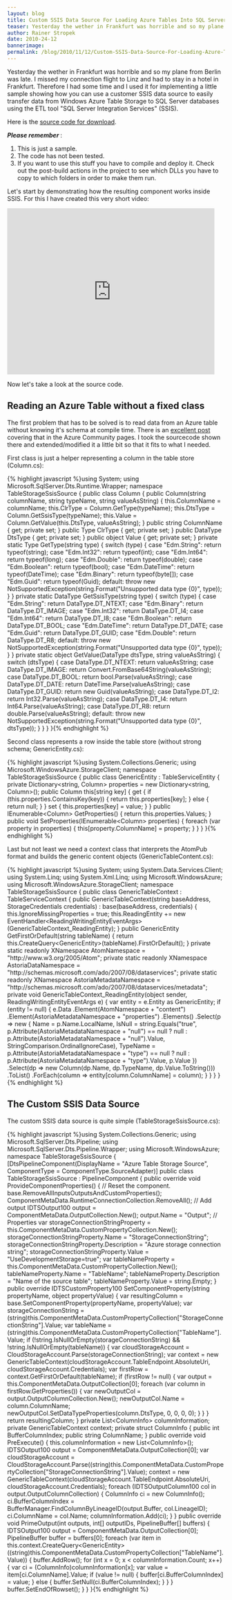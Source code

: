 ```yaml
---
layout: blog
title: Custom SSIS Data Source For Loading Azure Tables Into SQL Server
teaser: Yesterday the wether in Frankfurt was horrible and so my plane from Berlin was late. I missed my connection flight to Linz and had to stay in a hotel in Frankfurt. Therefore I had some time and I used it for implementing a little sample showing how you can use a customer SSIS data source to easily transfer data from Windows Azure Table Storage to SQL Server databases using the ETL tool "SQL Server Integration Services" (SSIS).
author: Rainer Stropek
date: 2010-24-12
bannerimage: 
permalink: /blog/2010/11/12/Custom-SSIS-Data-Source-For-Loading-Azure-Tables-Into-SQL-Server
---
```


<p xmlns="http://www.w3.org/1999/xhtml">Yesterday the wether in Frankfurt was horrible and so my plane from Berlin was late. I missed my connection flight to Linz and had to stay in a hotel in Frankfurt. Therefore I had some time and I used it for implementing a little sample showing how you can use a customer SSIS data source to easily transfer data from Windows Azure Table Storage to SQL Server databases using the ETL tool "SQL Server Integration Services" (SSIS).</p><p xmlns="http://www.w3.org/1999/xhtml">Here is the <a href="{{site.baseurl}}/content/images/blog/2010/11/TableStorageSsisSource.zip" target="_blank">source code for download</a>.</p><p xmlns="http://www.w3.org/1999/xhtml">
  <strong>
    <em>Please remember</em>
  </strong>:</p><ol xmlns="http://www.w3.org/1999/xhtml">
  <li>This is just a sample.</li>
  <li>The code has not been tested.</li>
  <li>If you want to use this stuff you have to compile and deploy it. Check out the post-build actions in the project to see which DLLs you have to copy to which folders in order to make them run.</li>
</ol><p xmlns="http://www.w3.org/1999/xhtml">Let's start by demonstrating how the resulting component works inside SSIS. For this I have created this very short video:</p><embed width="480" height="385" src="https://www.youtube.com/v/xTgpCZBwUlA?fs=1&amp;hl=de_DE" type="application/x-shockwave-flash" allowscriptaccess="always" allowfullscreen="true" xmlns="http://www.w3.org/1999/xhtml" /><p xmlns="http://www.w3.org/1999/xhtml">Now let's take a look at the source code.</p><h2 xmlns="http://www.w3.org/1999/xhtml">Reading an Azure Table without a fixed class</h2><p xmlns="http://www.w3.org/1999/xhtml">The first problem that has to be solved is to read data from an Azure table without knowing it's schema at compile time. There is an <a href="http://social.msdn.microsoft.com/Forums/en-US/windowsazure/thread/481afa1b-03a9-42d9-ae79-9d5dc33b9297/" target="_blank">excellent post</a> covering that in the Azure Community pages. I took the sourcecode shown there and extended/modified it a little bit so that it fits to what I needed.</p><p xmlns="http://www.w3.org/1999/xhtml">First class is just a helper representing a column in the table store (Column.cs):</p>{% highlight javascript %}using System;&#xA;using Microsoft.SqlServer.Dts.Runtime.Wrapper;&#xA;&#xA;namespace TableStorageSsisSource&#xA;{&#xA; public class Column&#xA; {&#xA;  public Column(string columnName, string typeName, string valueAsString)&#xA;  {&#xA;   this.ColumnName = columnName;&#xA;   this.ClrType = Column.GetType(typeName);&#xA;   this.DtsType = Column.GetSsisType(typeName);&#xA;   this.Value = Column.GetValue(this.DtsType, valueAsString);&#xA;  }&#xA;&#xA;  public string ColumnName { get; private set; }&#xA;  public Type ClrType { get; private set; }&#xA;  public DataType DtsType { get; private set; }&#xA;  public object Value { get; private set; }&#xA;&#xA;  private static Type GetType(string type)&#xA;  {&#xA;   switch (type)&#xA;   {&#xA;    case &quot;Edm.String&quot;: return typeof(string);&#xA;    case &quot;Edm.Int32&quot;: return typeof(int);&#xA;    case &quot;Edm.Int64&quot;: return typeof(long);&#xA;    case &quot;Edm.Double&quot;: return typeof(double);&#xA;    case &quot;Edm.Boolean&quot;: return typeof(bool);&#xA;    case &quot;Edm.DateTime&quot;: return typeof(DateTime);&#xA;    case &quot;Edm.Binary&quot;: return typeof(byte[]);&#xA;    case &quot;Edm.Guid&quot;: return typeof(Guid);&#xA;    default: throw new NotSupportedException(string.Format(&quot;Unsupported data type {0}&quot;, type));&#xA;   }&#xA;  }&#xA;&#xA;  private static DataType GetSsisType(string type)&#xA;  {&#xA;   switch (type)&#xA;   {&#xA;    case &quot;Edm.String&quot;: return DataType.DT_NTEXT;&#xA;    case &quot;Edm.Binary&quot;: return DataType.DT_IMAGE;&#xA;    case &quot;Edm.Int32&quot;: return DataType.DT_I4;&#xA;    case &quot;Edm.Int64&quot;: return DataType.DT_I8;&#xA;    case &quot;Edm.Boolean&quot;: return DataType.DT_BOOL;&#xA;    case &quot;Edm.DateTime&quot;: return DataType.DT_DATE;&#xA;    case &quot;Edm.Guid&quot;: return DataType.DT_GUID;&#xA;    case &quot;Edm.Double&quot;: return DataType.DT_R8;&#xA;    default: throw new NotSupportedException(string.Format(&quot;Unsupported data type {0}&quot;, type));&#xA;   }&#xA;  }&#xA;&#xA;  private static object GetValue(DataType dtsType, string valueAsString)&#xA;  {&#xA;   switch (dtsType)&#xA;   {&#xA;    case DataType.DT_NTEXT: return valueAsString;&#xA;    case DataType.DT_IMAGE: return Convert.FromBase64String(valueAsString);&#xA;    case DataType.DT_BOOL: return bool.Parse(valueAsString);&#xA;    case DataType.DT_DATE: return DateTime.Parse(valueAsString);&#xA;    case DataType.DT_GUID: return new Guid(valueAsString);&#xA;    case DataType.DT_I2: return Int32.Parse(valueAsString);&#xA;    case DataType.DT_I4: return Int64.Parse(valueAsString);&#xA;    case DataType.DT_R8: return double.Parse(valueAsString);&#xA;    default: throw new NotSupportedException(string.Format(&quot;Unsupported data type {0}&quot;, dtsType));&#xA;   }&#xA;  }&#xA; }&#xA;}{% endhighlight %}<p xmlns="http://www.w3.org/1999/xhtml">Second class represents a row inside the table store (without strong schema; GenericEntity.cs):</p>{% highlight javascript %}using System.Collections.Generic;&#xA;using Microsoft.WindowsAzure.StorageClient;&#xA;&#xA;namespace TableStorageSsisSource&#xA;{&#xA;    public class GenericEntity : TableServiceEntity&#xA;    {&#xA;        private Dictionary&lt;string, Column&gt; properties = new Dictionary&lt;string, Column&gt;();&#xA;&#xA;        public Column this[string key]&#xA;        {&#xA;            get&#xA;            {&#xA;                if (this.properties.ContainsKey(key))&#xA;                {&#xA;                    return this.properties[key];&#xA;                }&#xA;                else&#xA;                {&#xA;                    return null;&#xA;                }&#xA;            }&#xA;&#xA;            set&#xA;            {&#xA;                this.properties[key] = value;&#xA;            }&#xA;        }&#xA;&#xA;        public IEnumerable&lt;Column&gt; GetProperties()&#xA;        {&#xA;            return this.properties.Values;&#xA;        }&#xA;&#xA;        public void SetProperties(IEnumerable&lt;Column&gt; properties)&#xA;        {&#xA;            foreach (var property in properties)&#xA;            {&#xA;                this[property.ColumnName] = property;&#xA;            }&#xA;        }&#xA;    }   &#xA;}{% endhighlight %}<p xmlns="http://www.w3.org/1999/xhtml">Last but not least we need a context class that interprets the AtomPub format and builds the generic content objects (GenericTableContent.cs):</p>{% highlight javascript %}using System;&#xA;using System.Data.Services.Client;&#xA;using System.Linq;&#xA;using System.Xml.Linq;&#xA;using Microsoft.WindowsAzure;&#xA;using Microsoft.WindowsAzure.StorageClient;&#xA;&#xA;namespace TableStorageSsisSource&#xA;{&#xA; public class GenericTableContext : TableServiceContext&#xA; {&#xA;  public GenericTableContext(string baseAddress, StorageCredentials credentials)&#xA;   : base(baseAddress, credentials)&#xA;  {&#xA;   this.IgnoreMissingProperties = true;&#xA;   this.ReadingEntity += new EventHandler&lt;ReadingWritingEntityEventArgs&gt;(GenericTableContext_ReadingEntity);&#xA;  }&#xA;&#xA;  public GenericEntity GetFirstOrDefault(string tableName)&#xA;  {&#xA;   return this.CreateQuery&lt;GenericEntity&gt;(tableName).FirstOrDefault();&#xA;  }&#xA;&#xA;  private static readonly XNamespace AtomNamespace = &quot;http://www.w3.org/2005/Atom&quot;;&#xA;  private static readonly XNamespace AstoriaDataNamespace = &quot;http://schemas.microsoft.com/ado/2007/08/dataservices&quot;;&#xA;  private static readonly XNamespace AstoriaMetadataNamespace = &quot;http://schemas.microsoft.com/ado/2007/08/dataservices/metadata&quot;;&#xA;&#xA;  private void GenericTableContext_ReadingEntity(object sender, ReadingWritingEntityEventArgs e)&#xA;  {&#xA;   var entity = e.Entity as GenericEntity;&#xA;   if (entity != null)&#xA;   {&#xA;    e.Data&#xA;     .Element(AtomNamespace + &quot;content&quot;)&#xA;     .Element(AstoriaMetadataNamespace + &quot;properties&quot;)&#xA;     .Elements()&#xA;     .Select(p =&gt;&#xA;      new&#xA;      {&#xA;       Name = p.Name.LocalName,&#xA;       IsNull = string.Equals(&quot;true&quot;, p.Attribute(AstoriaMetadataNamespace + &quot;null&quot;) == null ? null : p.Attribute(AstoriaMetadataNamespace + &quot;null&quot;).Value, StringComparison.OrdinalIgnoreCase),&#xA;       TypeName = p.Attribute(AstoriaMetadataNamespace + &quot;type&quot;) == null ? null : p.Attribute(AstoriaMetadataNamespace + &quot;type&quot;).Value,&#xA;       p.Value&#xA;      })&#xA;     .Select(dp =&gt; new Column(dp.Name, dp.TypeName, dp.Value.ToString()))&#xA;     .ToList()&#xA;     .ForEach(column =&gt; entity[column.ColumnName] = column);&#xA;   }&#xA;  }&#xA; }&#xA;}{% endhighlight %}<h2 xmlns="http://www.w3.org/1999/xhtml">The Custom SSIS Data Source</h2><p xmlns="http://www.w3.org/1999/xhtml">The custom SSIS data source is quite simple (TableStorageSsisSource.cs):</p>{% highlight javascript %}using System.Collections.Generic;&#xA;using Microsoft.SqlServer.Dts.Pipeline;&#xA;using Microsoft.SqlServer.Dts.Pipeline.Wrapper;&#xA;using Microsoft.WindowsAzure;&#xA;&#xA;namespace TableStorageSsisSource&#xA;{&#xA; [DtsPipelineComponent(DisplayName = &quot;Azure Table Storage Source&quot;, ComponentType = ComponentType.SourceAdapter)]&#xA; public class TableStorageSsisSource : PipelineComponent&#xA; {&#xA;  public override void ProvideComponentProperties()&#xA;  {&#xA;   // Reset the component.&#xA;   base.RemoveAllInputsOutputsAndCustomProperties();&#xA;   ComponentMetaData.RuntimeConnectionCollection.RemoveAll();&#xA;&#xA;   // Add output&#xA;   IDTSOutput100 output = ComponentMetaData.OutputCollection.New();&#xA;   output.Name = &quot;Output&quot;;&#xA;&#xA;   // Properties&#xA;   var storageConnectionStringProperty = this.ComponentMetaData.CustomPropertyCollection.New();&#xA;   storageConnectionStringProperty.Name = &quot;StorageConnectionString&quot;;&#xA;   storageConnectionStringProperty.Description = &quot;Azure storage connection string&quot;;&#xA;   storageConnectionStringProperty.Value = &quot;UseDevelopmentStorage=true&quot;;&#xA;&#xA;   var tableNameProperty = this.ComponentMetaData.CustomPropertyCollection.New();&#xA;   tableNameProperty.Name = &quot;TableName&quot;;&#xA;   tableNameProperty.Description = &quot;Name of the source table&quot;;&#xA;   tableNameProperty.Value = string.Empty;&#xA;  }&#xA;&#xA;  public override IDTSCustomProperty100 SetComponentProperty(string propertyName, object propertyValue)&#xA;  {&#xA;   var resultingColumn = base.SetComponentProperty(propertyName, propertyValue);&#xA;&#xA;   var storageConnectionString = (string)this.ComponentMetaData.CustomPropertyCollection[&quot;StorageConnectionString&quot;].Value;&#xA;   var tableName = (string)this.ComponentMetaData.CustomPropertyCollection[&quot;TableName&quot;].Value;&#xA;&#xA;   if (!string.IsNullOrEmpty(storageConnectionString) &amp;&amp; !string.IsNullOrEmpty(tableName))&#xA;   {&#xA;    var cloudStorageAccount = CloudStorageAccount.Parse(storageConnectionString);&#xA;    var context = new GenericTableContext(cloudStorageAccount.TableEndpoint.AbsoluteUri, cloudStorageAccount.Credentials);&#xA;    var firstRow = context.GetFirstOrDefault(tableName);&#xA;    if (firstRow != null)&#xA;    {&#xA;     var output = this.ComponentMetaData.OutputCollection[0];&#xA;     foreach (var column in firstRow.GetProperties())&#xA;     {&#xA;      var newOutputCol = output.OutputColumnCollection.New();&#xA;      newOutputCol.Name = column.ColumnName;&#xA;      newOutputCol.SetDataTypeProperties(column.DtsType, 0, 0, 0, 0);&#xA;     }&#xA;    }&#xA;   }&#xA;&#xA;   return resultingColumn;&#xA;  }&#xA;&#xA;  private List&lt;ColumnInfo&gt; columnInformation;&#xA;  private GenericTableContext context;&#xA;  private struct ColumnInfo&#xA;  {&#xA;   public int BufferColumnIndex;&#xA;   public string ColumnName;&#xA;  }&#xA;&#xA;  public override void PreExecute()&#xA;  {&#xA;   this.columnInformation = new List&lt;ColumnInfo&gt;();&#xA;   IDTSOutput100 output = ComponentMetaData.OutputCollection[0];&#xA;&#xA;   var cloudStorageAccount = CloudStorageAccount.Parse((string)this.ComponentMetaData.CustomPropertyCollection[&quot;StorageConnectionString&quot;].Value);&#xA;   context = new GenericTableContext(cloudStorageAccount.TableEndpoint.AbsoluteUri, cloudStorageAccount.Credentials);&#xA;&#xA;   foreach (IDTSOutputColumn100 col in output.OutputColumnCollection)&#xA;   {&#xA;    ColumnInfo ci = new ColumnInfo();&#xA;    ci.BufferColumnIndex = BufferManager.FindColumnByLineageID(output.Buffer, col.LineageID);&#xA;    ci.ColumnName = col.Name;&#xA;    columnInformation.Add(ci);&#xA;   }&#xA;  }&#xA;&#xA;  public override void PrimeOutput(int outputs, int[] outputIDs, PipelineBuffer[] buffers)&#xA;  {&#xA;   IDTSOutput100 output = ComponentMetaData.OutputCollection[0];&#xA;   PipelineBuffer buffer = buffers[0];&#xA;&#xA;   foreach (var item in this.context.CreateQuery&lt;GenericEntity&gt;((string)this.ComponentMetaData.CustomPropertyCollection[&quot;TableName&quot;].Value))&#xA;   {&#xA;    buffer.AddRow();&#xA;&#xA;    for (int x = 0; x &lt; columnInformation.Count; x++)&#xA;    {&#xA;     var ci = (ColumnInfo)columnInformation[x];&#xA;     var value = item[ci.ColumnName].Value;&#xA;     if (value != null)&#xA;     {&#xA;      buffer[ci.BufferColumnIndex] = value;&#xA;     }&#xA;     else&#xA;     {&#xA;      buffer.SetNull(ci.BufferColumnIndex);&#xA;     }&#xA;    }&#xA;   }&#xA;&#xA;   buffer.SetEndOfRowset();&#xA;  }&#xA; }&#xA;}{% endhighlight %}